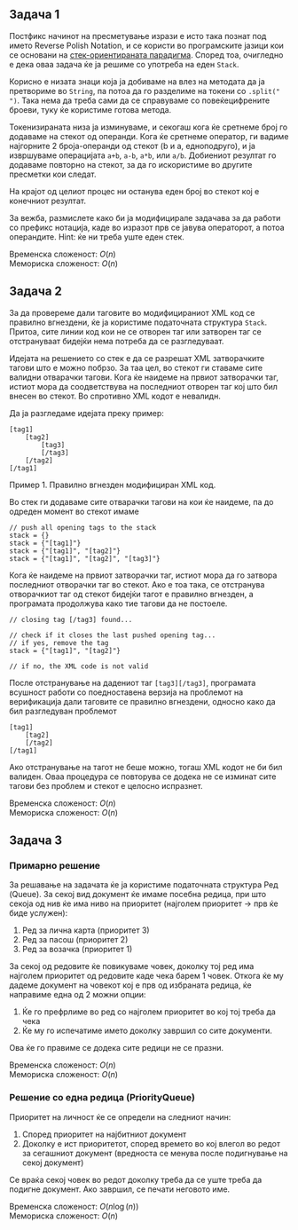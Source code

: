 ## Задача 1
Постфикс начинот на пресметување изрази е исто така познат под името Reverse Polish Notation, и се користи во програмските јазици кои се основани на [стек-ориентираната парадигма](https://en.wikipedia.org/wiki/Stack-oriented_programming). Според тоа, очигледно е дека оваа задача ќе ја решиме со употреба на еден `Stack`.

Корисно е низата знаци која ја добиваме на влез на методата да ја претвориме во `String`, па потоа да го разделиме на токени со `.split(" ")`. Така нема да треба сами да се справуваме со повеќецифрените броеви, туку ќе користиме готова метода.

Токенизираната низа ја изминуваме, и секогаш кога ќе сретнеме број го додаваме на стекот од операнди. Кога ќе сретнеме оператор, ги вадиме најгорните 2 броја-операнди од стекот (b и a, едноподруго), и ја извршуваме операцијата `a+b`, `a-b`, `a*b`, или `a/b`. Добиениот резултат го додаваме повторно на стекот, за да го искористиме во другите пресметки кои следат.

На крајот од целиот процес ни останува еден број во стекот кој е конечниот резултат.

За вежба, размислете како би ја модифицирале задачава за да работи со префикс нотација, каде во изразот прв се јавува операторот, а потоа операндите. Hint: ќе ни треба уште еден стек.

Временска сложеност: $O(n)$ \
Мемориска сложеност: $O(n)$

## Задача 2
За да провереме дали таговите во модифицираниот XML код се правилно вгнездени, ќе ja користиме податочната структура `Stack`. Притоа, сите линии код кои не се отворен таг или затворен таг се отстрануваат бидејќи нема потреба да се разгледуваат.

Идејата на решението со стек е да се разрешат XML затворачките тагови што е можно побрзо. За таа цел, во стекот ги ставаме сите валидни отварачки тагови. Кога ќе наидеме на првиот затворачки таг, истиот мора да соодветствува на последниот отворен таг кој што бил внесен во стекот. Во спротивно XML кодот е невалидн.

Да ја разгледаме идејата преку пример:
```
[tag1]
	[tag2]
		[tag3]
		[/tag3]
	[/tag2]
[/tag1]
```
Пример 1. Правилно вгнезден модифициран XML код.

Во стек ги додаваме сите отварачки тагови на кои ќе наидеме, па до одреден момент во стекот имаме
```
// push all opening tags to the stack
stack = {}
stack = {"[tag1]"}  
stack = {"[tag1]", "[tag2]"}
stack = {"[tag1]", "[tag2]", "[tag3]"}  
```
Кога ќе наидеме на првиот затворачки таг, истиот мора да го затвора последниот отворачки таг во стекот. Ако е тоа така, се отстранува отворачкиот таг од стекот бидејќи тагот е правилно вгнезден, а програмата продолжува како тие тагови да не постоеле. 
```
// closing tag [/tag3] found...

// check if it closes the last pushed opening tag...
// if yes, remove the tag
stack = {"[tag1]", "[tag2]"}

// if no, the XML code is not valid
```
После отстранување на дадениот таг `[tag3][/tag3]`, програмата всушност работи со поедноставена верзија на проблемот на верификација дали таговите се правилно вгнездени, односно како да бил разгледуван проблемот
```
[tag1]
	[tag2]
	[/tag2]
[/tag1]
```
Ако отстранување на тагот не беше можно, тогаш XML кодот не би бил валиден. Оваа процедура се повторува се додека не се изминат сите тагови без проблем и стекот е целосно испразнет.

Временска сложеност: $O(n)$ \
Мемориска сложеност: $O(n)$

## Задача 3

### Примарно решение

За решавање на задачата ќе ја користиме податочната структура Ред (Queue). За секој вид документ ќе имаме посебна редица, при што секоја од нив ќе има ниво на приоритет (најголем приоритет -> прв ќе биде услужен):

1. Ред за лична карта (приоритет 3)
2. Ред за пасош (приоритет 2)
3. Ред за возачка (приоритет 1)

За секој од редовите ќе повикуваме човек, доколку тој ред има најголем приоритет од редовите каде чека барем 1 човек. Откога ќе му дадеме документ на човекот кој е прв од избраната редица, ќе направиме една од 2 можни опции:

1. Ќе го префрлиме во ред со најголем приоритет во кој тој треба да чека 
2. Ќе му го испечатиме името доколку завршил со сите документи.

Ова ќе го правиме се додека сите редици не се празни.

Временска сложеност: $O(n)$\
Мемориска сложеност: $O(n)$

### Решение со една редица (PriorityQueue)

Приоритет на личност ќе се определи на следниот начин:

1. Според приоритет на најбитниот документ
2. Доколку е ист приоритетот, според времето во кој влегол во редот за сегашниот документ (вредноста се менува после подигнување на секој документ)

Се враќа секој човек во редот доколку треба да се уште треба да подигне документ. Ако завршил, се печати неговото име.

Временска сложеност: $O(n \log(n))$\
Мемориска сложеност: $O(n)$
